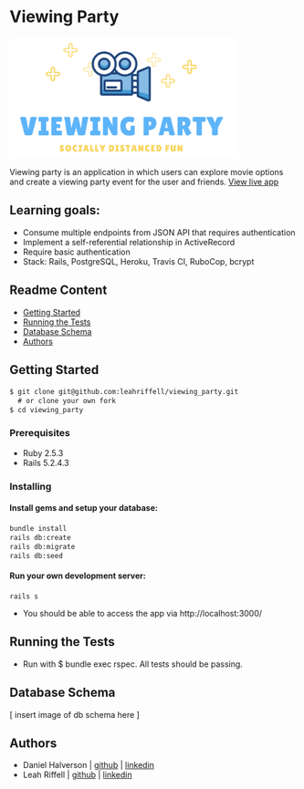 # Viewing Party

<img src="app/assets/images/logo.png" width="400">

Viewing party is an application in which users can explore movie options and create a viewing party event for the user and friends.
[View live app](https://elmers-viewing-party.herokuapp.com/)

## Learning goals:
- Consume multiple endpoints from JSON API that requires authentication
- Implement a self-referential relationship in ActiveRecord
- Require basic authentication 
- Stack: Rails, PostgreSQL, Heroku, Travis CI, RuboCop, bcrypt 

## Readme Content
- [Getting Started](#getting-started)
- [Running the Tests](#running-the-tests)
- [Database Schema](#databa-schema)
- [Authors](#authors)

## Getting Started
```
$ git clone git@github.com:leahriffell/viewing_party.git 
  # or clone your own fork
$ cd viewing_party
```
### Prerequisites
- Ruby 2.5.3
- Rails 5.2.4.3

### Installing
#### Install gems and setup your database:
```
bundle install
rails db:create
rails db:migrate
rails db:seed
```

#### Run your own development server:
```
rails s
```
- You should be able to access the app via http://localhost:3000/

## Running the Tests
- Run with $ bundle exec rspec. All tests should be passing.

## Database Schema
[ insert image of db schema here ]

## Authors
- Daniel Halverson | [github](https://github.com/dhalverson) | [linkedin](https://www.linkedin.com/in/daniel-halverson/)
- Leah Riffell | [github](https://github.com/leahriffell) | [linkedin](https://www.linkedin.com/in/leah-riffell/)
